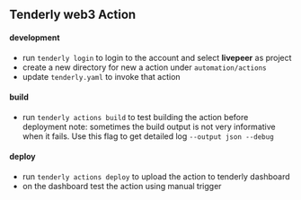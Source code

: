 ## Tenderly web3 Action

 #### development

 - run `tenderly login` to login to the account and select **livepeer** as project
 - create a new directory for new a action under `automation/actions`
 - update `tenderly.yaml` to invoke that action

 #### build

 - run `tenderly actions build` to test building the action before deployment
   note: sometimes the build output is not very informative when it fails. Use this flag to get detailed log `--output json --debug`

 #### deploy

 - run `tenderly actions deploy` to upload the action to tenderly dashboard
 - on the dashboard test the action using manual trigger
